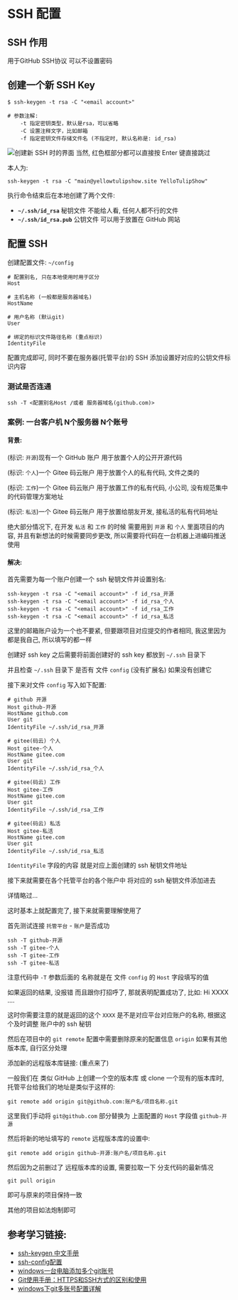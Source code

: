 # SSH 配置

## SSH 作用
用于GitHub SSH协议 可以不设置密码


## 创建一个新 SSH Key
```shell
$ ssh-keygen -t rsa -C "<email account>"

# 参数注解:
    -t 指定密钥类型，默认是rsa，可以省略
    -C 设置注释文字，比如邮箱
    -f 指定密钥文件存储文件名 (不指定时, 默认名称是: id_rsa)
```
![创建新 SSH 时的界面](https://ytsimg.gitee.io/blog/yts_github_io/git/ssh/ssh_new_create.png)
当然, 红色框部分都可以直接按 Enter 键直接跳过

本人为:
```shell
ssh-keygen -t rsa -C "main@yellowtulipshow.site YelloTulipShow"
```

执行命令结束后在本地创建了两个文件:
* **`~/.ssh/id_rsa`**
    秘钥文件 不能给人看, 任何人都不行的文件
* **`~/.ssh/id_rsa.pub`**
    公钥文件 可以用于放置在 GitHub 网站

## 配置 SSH
创建配置文件: `~/config`
```shell
# 配置别名, 只在本地使用时用于区分
Host

# 主机名称 (一般都是服务器域名)
HostName

# 用户名称 (默认git)
User

# 绑定的标识文件路径名称 (重点标识)
IdentityFile
```
配置完成即可, 同时不要在服务器(托管平台)的 SSH 添加设置好对应的公钥文件标识内容

### 测试是否连通
```shell
ssh -T <配置别名Host /或者 服务器域名(github.com)>
```

### 案例: 一台客户机 N个服务器 N个账号
#### 背景:

(标识: `开源`)现有一个 GitHub 账户 用于放置个人的公开开源代码

(标识: `个人`)一个 Gitee 码云账户 用于放置个人的私有代码, 文件之类的

(标识: `工作`)一个 Gitee 码云账户 用于放置工作的私有代码, 小公司, 没有规范集中的代码管理方案地址

(标识: `私活`)一个 Gitee 码云账户 用于放置给朋友开发, 接私活的私有代码地址

绝大部分情况下, 在开发 `私活` 和 `工作` 的时候 需要用到 `开源` 和 `个人` 里面项目的内容, 并且有新想法的时候需要同步更改, 所以需要将代码在一台机器上进编码推送使用

#### 解决:

首先需要为每一个账户创建一个 ssh 秘钥文件并设置别名:
```shell
ssh-keygen -t rsa -C "<email account>" -f id_rsa_开源
ssh-keygen -t rsa -C "<email account>" -f id_rsa_个人
ssh-keygen -t rsa -C "<email account>" -f id_rsa_工作
ssh-keygen -t rsa -C "<email account>" -f id_rsa_私活
```
这里的邮箱账户设为一个也不要紧, 但要跟项目对应提交的作者相同, 我这里因为都是我自己, 所以填写的都一样

创建好 ssh key 之后需要将前面创建好的 ssh key 都放到 `~/.ssh` 目录下

并且检查 `~/.ssh` 目录下 是否有 文件 `config` (没有扩展名) 如果没有创建它

接下来对文件 `config` 写入如下配置:
```shell
# github 开源
Host github-开源
HostName github.com
User git
IdentityFile ~/.ssh/id_rsa_开源

# gitee(码云) 个人
Host gitee-个人
HostName gitee.com
User git
IdentityFile ~/.ssh/id_rsa_个人

# gitee(码云) 工作
Host gitee-工作
HostName gitee.com
User git
IdentityFile ~/.ssh/id_rsa_工作

# gitee(码云) 私活
Host gitee-私活
HostName gitee.com
User git
IdentityFile ~/.ssh/id_rsa_私活
```

`IdentityFile` 字段的内容 就是对应上面创建的 ssh 秘钥文件地址

接下来就需要在各个托管平台的各个账户中 将对应的 ssh 秘钥文件添加进去

详情略过...

这时基本上就配置完了, 接下来就需要理解使用了

首先测试连接 `托管平台` - `账户`是否成功
```shell
ssh -T github-开源
ssh -T gitee-个人
ssh -T gitee-工作
ssh -T gitee-私活
```
注意代码中 `-T` 参数后面的 名称就是在 文件 `config` 的 `Host` 字段填写的值

如果返回的结果, 没报错 而且跟你打招呼了, 那就表明配置成功了, 比如: Hi XXXX ....

这时你需要注意的就是返回的这个 `XXXX` 是不是对应平台对应账户的名称, 根据这个及时调整 账户中的 ssh 秘钥

然后在项目中的 `git remote` 配置中需要删除原来的配置信息 `origin` 如果有其他版本库, 自行区分处理

添加新的远程版本库链接: (重点来了)

一般我们在 类似 GitHub 上创建一个空的版本库 或 clone 一个现有的版本库时, 托管平台给我们的地址是类似于这样的:
```shell
git remote add origin git@github.com:账户名/项目名称.git
```

这里我们手动将 `git@github.com` 部分替换为 上面配置的 `Host` 字段值 `github-开源`

然后将新的地址填写的 `remote` 远程版本库的设置中:
```shell
git remote add origin github-开源:账户名/项目名称.git
```

然后因为之前删过了 远程版本库的设置, 需要拉取一下 分支代码的最新情况
```shell
git pull origin
```
即可与原来的项目保持一致

其他的项目如法炮制即可

## 参考学习链接:
* [ssh-keygen 中文手册](http://www.jinbuguo.com/openssh/ssh-keygen.html)
* [ssh-config配置](https://blog.csdn.net/huasonl88/article/details/52166876)
* [windows一台电脑添加多个git账号](https://blog.csdn.net/qq1332479771/article/details/70149616)
* [Git使用手册：HTTPS和SSH方式的区别和使用](https://www.cnblogs.com/lqfxyy/p/5740720.html)
* [windows下git多账号配置详解](https://jingyan.baidu.com/article/ab69b2708d09382ca7189f9b.html)

